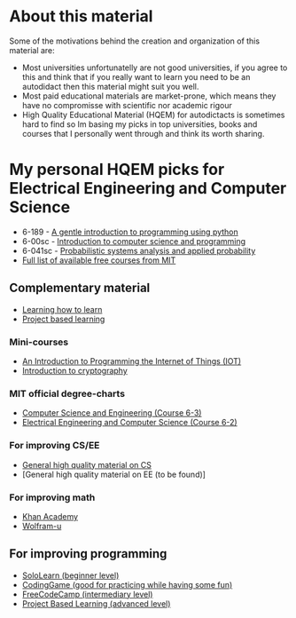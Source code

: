 # About this material

Some of the motivations behind the creation and organization of this material are:
* Most universities unfortunatelly are not good universities, if you agree to this and think that if you really want to learn you need to be an autodidact then this material might suit you well.
* Most paid educational materials are market-prone, which means they have no compromisse with scientific nor academic rigour
* High Quality Educational Material (HQEM) for autodictacts is sometimes hard to find so Im basing my picks in top universities, books and courses that I personally went through and think its worth sharing.

# My personal HQEM picks for Electrical Engineering and Computer Science
- 6-189 - [A gentle introduction to programming using python](https://ocw.mit.edu/courses/electrical-engineering-and-computer-science/6-189-a-gentle-introduction-to-programming-using-python-january-iap-2011/)
- 6-00sc - [Introduction to computer science and programming](https://ocw.mit.edu/courses/electrical-engineering-and-computer-science/6-00sc-introduction-to-computer-science-and-programming-spring-2011/)
- 6-041sc - [Probabilistic systems analysis and applied probability](https://ocw.mit.edu/courses/electrical-engineering-and-computer-science/6-041sc-probabilistic-systems-analysis-and-applied-probability-fall-2013/syllabus/)
- [Full list of available free courses from MIT](https://ocw.mit.edu/courses/electrical-engineering-and-computer-science/)

## Complementary material 

* [Learning how to learn](https://www.coursera.org/learn/learning-how-to-learn)
* [Project based learning](https://github.com/practical-tutorials/project-based-learning)

### Mini-courses 

* [An Introduction to Programming the Internet of Things (IOT)](https://www.coursera.org/specializations/iot)
* [Introduction to cryptography](https://www.wolfram.com/wolfram-u/introduction-to-cryptography)

### MIT official degree-charts
* [Computer Science and Engineering (Course 6-3)](http://catalog.mit.edu/degree-charts/computer-science-engineering-course-6-3/)
* [Electrical Engineering and Computer Science (Course 6-2)](http://catalog.mit.edu/degree-charts/electrical-engineering-computer-science-course-6-2/)

### For improving CS/EE
* [General high quality material on CS](https://github.com/ossu/computer-science)
* [General high quality material on EE (to be found)]

### For improving math
* [Khan Academy](https://www.khanacademy.org/math/)
* [Wolfram-u](https://www.wolfram.com/wolfram-u/catalog/mathematics/)

## For improving programming
* [SoloLearn (beginner level)](https://www.sololearn.com/learning)
* [CodingGame (good for practicing while having some fun)](https://www.codingame.com/start)
* [FreeCodeCamp (intermediary level)](https://www.freecodecamp.org/)
* [Project Based Learning (advanced level)](https://github.com/practical-tutorials/project-based-learning)
